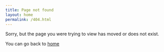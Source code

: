 ```yaml
---
title: Page not found
layout: home
permalink: /404.html
---
```


Sorry, but the page you were trying to view has moved or does not exist.

You can go back to [home](https://julitrii.github.io/CV)
